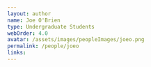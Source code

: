 ```yaml
---
layout: author
name: Joe O'Brien
type: Undergraduate Students
webOrder: 4.0
avatar: /assets/images/peopleImages/joeo.png
permalink: /people/joeo
links:
---
```

